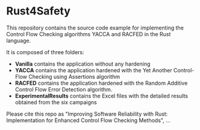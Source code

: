 # Rust4Safety

This repository contains the source code example for implementing the Control Flow Checking algorithms YACCA and RACFED in the Rust language.

It is composed of three folders:
 - **Vanilla** contains the application without any hardening
 - **YACCA** contains the application hardened with the Yet Another Control-Flow Checking using Assertions algorithm
 - **RACFED** contains the application hardened with the Random Additive Control Flow Error Detection algorithm.
 - **ExperimentalResults** contains the Excel files with the detailed results obtained from the six campaigns
 
 Please cite this repo as "Improving Software Reliability with Rust: Implementation for Enhanced Control Flow Checking Methods", ...
